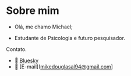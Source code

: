 # Sobre mim

- Olá, me chamo Michael; 

- Estudante de Psicologia e futuro pesquisador. 

Contato. 

- 🦋 [Bluesky](https://bsky.app/profile/mikedouglas94.bsky.social)
- 💌 [E-mail](mikedouglasal94@gmail.com] 
